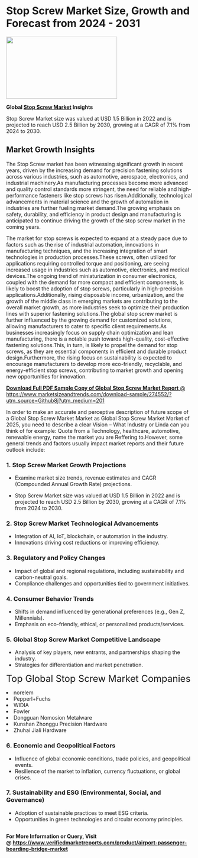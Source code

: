 <H1>Stop Screw Market Size, Growth and Forecast from 2024 - 2031</H1><img class="aligncenter size-medium wp-image-584254" src="https://thirdeyenews.in/wp-content/uploads/2024/09/Global-Market-Research-300x168.jpeg" alt="" width="300" height="168" /><p><strong>Global&nbsp;<a href="https://www.marketsizeandtrends.com/download-sample/274552/?utm_source=Github8j?utm_medium=201">Stop Screw Market</a> Insights</strong></p><p>Stop Screw Market size was valued at USD 1.5 Billion in 2022 and is projected to reach USD 2.5 Billion by 2030, growing at a CAGR of 7.1% from 2024 to 2030.</p><p><h2>Market Growth Insights</h2> <p>The Stop Screw market has been witnessing significant growth in recent years, driven by the increasing demand for precision fastening solutions across various industries, such as automotive, aerospace, electronics, and industrial machinery.As manufacturing processes become more advanced and quality control standards more stringent, the need for reliable and high-performance fasteners like stop screws has risen.Additionally, technological advancements in material science and the growth of automation in industries are further fueling market demand.The growing emphasis on safety, durability, and efficiency in product design and manufacturing is anticipated to continue driving the growth of the stop screw market in the coming years.</p> <p><a href="#"></a></p> <p>The market for stop screws is expected to expand at a steady pace due to factors such as the rise of industrial automation, innovations in manufacturing techniques, and the increasing integration of smart technologies in production processes.These screws, often utilized for applications requiring controlled torque and positioning, are seeing increased usage in industries such as automotive, electronics, and medical devices.The ongoing trend of miniaturization in consumer electronics, coupled with the demand for more compact and efficient components, is likely to boost the adoption of stop screws, particularly in high-precision applications.Additionally, rising disposable income, urbanization, and the growth of the middle class in emerging markets are contributing to the overall market growth, as more industries seek to optimize their production lines with superior fastening solutions.The global stop screw market is further influenced by the growing demand for customized solutions, allowing manufacturers to cater to specific client requirements.As businesses increasingly focus on supply chain optimization and lean manufacturing, there is a notable push towards high-quality, cost-effective fastening solutions.This, in turn, is likely to propel the demand for stop screws, as they are essential components in efficient and durable product design.Furthermore, the rising focus on sustainability is expected to encourage manufacturers to develop more eco-friendly, recyclable, and energy-efficient stop screws, contributing to market growth and opening new opportunities for innovation.<p><a href="#"></p><p><span class=""><strong>Download Full PDF Sample Copy of Global Stop Screw Market Report</strong> @ <a href="https://www.marketsizeandtrends.com/download-sample/274552/?utm_source=Github8j?utm_medium=201" target="_blank">https://www.marketsizeandtrends.com/download-sample/274552/?utm_source=Github8j?utm_medium=201</a></span></p><p>In order to make an accurate and perceptive description of future scope of a Global&nbsp;Stop Screw Market Market as Global&nbsp;Stop Screw Market Market of 2025, you need to describe a clear Vision &ndash; What Industry or Linda can you think of for example: Quote from a Technology, healthcare, automotive, renewable energy, name the market you are Reffering to.However, some general trends and factors usually impact market reports and their future outlook include:</p><h3>1.&nbsp;<strong>Stop Screw Market Growth Projections</strong></h3><ul><li>Examine market size trends, revenue estimates and CAGR (Compounded Annual Growth Rate) projections.</li><li><p>Stop Screw Market size was valued at USD 1.5 Billion in 2022 and is projected to reach USD 2.5 Billion by 2030, growing at a CAGR of 7.1% from 2024 to 2030.</p></li></ul><h3>2.&nbsp;<strong>Stop Screw Market Technological Advancements</strong></h3><ul><li>Integration of AI, IoT, blockchain, or automation in the industry.</li><li>Innovations driving cost reductions or improving efficiency.</li></ul><h3>3.&nbsp;<strong>Regulatory and Policy Changes</strong></h3><ul><li>Impact of global and regional regulations, including sustainability and carbon-neutral goals.</li><li>Compliance challenges and opportunities tied to government initiatives.</li></ul><h3>4.&nbsp;<strong>Consumer Behavior Trends</strong></h3><ul><li>Shifts in demand influenced by generational preferences (e.g., Gen Z, Millennials).</li><li>Emphasis on eco-friendly, ethical, or personalized products/services.</li></ul><h3>5.&nbsp;<strong>Global Stop Screw Market Competitive Landscape</strong></h3><ul><li>Analysis of key players, new entrants, and partnerships shaping the industry.</li><li>Strategies for differentiation and market penetration.</li></ul><p data-pm-slice="1 1 []"><span style="color: inherit; font-family: inherit; font-size: 25px;">Top Global Stop Screw Market Companies</span></p><div class="" data-test-id=""><p><li>norelem</li><li> Pepperl+Fuchs</li><li> WIDIA</li><li> Fowler</li><li> Dongguan Nomosion Metalware</li><li> Kunshan Zhonggu Precision Hardware</li><li> Zhuhai Jiali Hardware</li></p></div><h3>6.&nbsp;<strong>Economic and Geopolitical Factors</strong></h3><ul><li>Influence of global economic conditions, trade policies, and geopolitical events.</li><li>Resilience of the market to inflation, currency fluctuations, or global crises.</li></ul><h3>7.&nbsp;<strong>Sustainability and ESG (Environmental, Social, and Governance)</strong></h3><ul><li>Adoption of sustainable practices to meet ESG criteria.</li><li>Opportunities in green technologies and circular economy principles.</li></ul><h2><strong style="font-size: 14px;">For More Information or Query, Visit @&nbsp;</strong><a style="background-color: #ffffff; font-size: 14px;" href="https://www.marketsizeandtrends.com/report/stop-screw-market/" target="_blank">https://www.verifiedmarketreports.com/product/airport-passenger-boarding-bridge-market</a></h2>